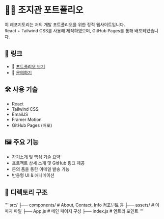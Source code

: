 # 🧑‍💻 조지관 포트폴리오

이 레포지토리는 저의 개발 포트폴리오를 위한 정적 웹사이트입니다.  
React + Tailwind CSS를 사용해 제작하였으며, GitHub Pages를 통해 배포되었습니다.

## 🔗 링크

- 💼 [포트폴리오 보기](https://crushonyou2.github.io/my-portfolio/)
- 📧 [문의하기](https://crushonyou2.github.io/my-portfolio/#contact)

## 🛠️ 사용 기술

- React
- Tailwind CSS
- EmailJS
- Framer Motion
- GitHub Pages (배포)

## 🖼️ 주요 기능

- 자기소개 및 핵심 기술 요약
- 프로젝트 상세 소개 및 GitHub 링크 제공
- 문의 폼을 통한 이메일 발송 기능
- 반응형 UI & 애니메이션

## 📂 디렉토리 구조

'''
src/
├── components/ # About, Contact, Info 컴포넌트 등
├── assets/ # 이미지 파일
├── App.js # 메인 페이지 구성
├── index.js # 엔트리 포인트
'''

